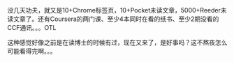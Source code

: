 没几天功夫，就又是10+Chrome标签页，10+Pocket未读文章，5000+Reeder未读文章了。还有Coursera的两门课、至少4本同时在看的纸书、至少2期没看的CCF通讯。。。OTL

这种感觉好像之前是在读博士的时候有过，现在又来了，是好事吗？这不熬夜怎么可能看得完啊。。。